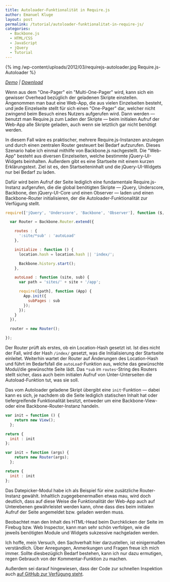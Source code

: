 ```yaml
---
title: Autoloader-Funktionalität in Require.js
author: Emanuel Kluge
layout: post
permalink: /tutorial/autoloader-funktionalitat-in-require-js/
categories:
  - Backbone.js
  - HTML/CSS
  - JavaScript
  - jQuery
  - Tutorial
---
```


{% img /wp-content/uploads/2012/03/requirejs-autoloader.jpg Require.js-Autoloader %}

*[Demo](http://www.emanuel-kluge.de/demo/requirejs-autoloader/) | [Download](http://www.emanuel-kluge.de/wp-content/uploads/2012/03/requirejs-autoloader.zip)*

Wenn aus dem "One-Pager" ein "Multi-One-Pager" wird, kann sich ein gewisser Overhead bezüglich der geladenen Skripte einstellen. Angenommen man baut eine Web-App, die aus vielen Einzelseiten besteht, und jede Einzelseite stellt für sich einen "One-Pager" dar, welcher nicht zwingend beim Besuch eines Nutzers aufgerufen wird. Dann werden &mdash; benutzt man Require.js zum Laden der Skripte &mdash; beim initialen Aufruf der Web-App alle Skripte geladen, auch wenn sie letztlich gar nicht benötigt werden.

In diesem Fall wäre es praktischer, mehrere Require.js-Instanzen anzulegen und durch einen zentralen Router gesteuert bei Bedarf aufzurufen. Dieses Szenario habe ich einmal mithilfe von Backbone.js nachgestellt. Die "Web-App" besteht aus diversen Einzelseiten, welche bestimmte jQuery-UI-Widgets beinhalten. Außerdem gibt es eine Startseite mit einem kurzen Erklärungstext. Ziel ist es, den Startseiteninhalt und die jQuery-UI-Widgets nur bei Bedarf zu laden.

Dafür wird beim Aufruf der Seite lediglich eine fundamentale Require.js-Instanz aufgerufen, die die global benötigten Skripte &mdash; jQuery, Underscore, Backbone, den jQuery-UI-Core und einen Observer &mdash; laden und einen Backbone-Router initialisieren, der die Autoloader-Funktionalität zur Verfügung stellt.



```javascript
require(['jQuery', 'Underscore', 'Backbone', 'Observer'], function ($, _, Backbone, Observer) {

  var Router = Backbone.Router.extend({

    routes : {
      ':site/*sub' : 'autoLoad'
    },

    initialize : function () {
      location.hash = location.hash || 'index/';

      Backbone.history.start();
    },

    autoLoad : function (site, sub) {
      var path = 'sites/' + site + '/app';

      require([path], function (App) {
        App.init({
          subPages : sub
        });
      });
    }
  }),

  router = new Router();

});
```

Der Router prüft als erstes, ob ein Location-Hash gesetzt ist. Ist dies nicht der Fall, wird der Hash `/index/` gesetzt, was die Initialisierung der Startseite einleitet. Weiterhin wartet der Router auf Änderungen des Location-Hash und führt im Bedarfsfall die `autoLoad`-Funktion aus, welche das gewünschte Modul/die gewünschte Seite lädt. Das `*sub` im `routes`-String des Routers stellt sicher, dass auch beim initialen Aufruf von Unter-Unterseiten die Autoload-Funktion tut, was sie soll.

Das vom Autoloader geladene Skript übergibt eine `init`-Funktion &mdash; dabei kann es sich, je nachdem ob die Seite lediglich statischen Inhalt hat oder tiefergreifende Funktionalität besitzt, entweder um eine Backbone-View- oder eine Backbone-Router-Instanz handeln.

```javascript
var init = function () {
    return new View();
  };

return {
  init : init
};
```

```javascript
var init = function (args) {
    return new Router(args);
  };

return {
  init : init
};
```

Das Datepicker-Modul habe ich als Beispiel für eine zusätzliche Router-Instanz gewählt. Inhaltlich zugegebenermaßen etwas mau, wird doch deutlich, dass auf diese Weise die Funktionalität der Web-App auch auf Unterebenen gewährleistet werden kann, ohne dass dies beim initialen Aufruf der Seite angemeldet bzw. geladen werden muss.

Beobachtet man den Inhalt des HTML-Head beim Durchklicken der Seite im Firebug bzw. Web Inspector, kann man sehr schön verfolgen, wie die jeweils benötigten Module und Widgets sukzessive nachgeladen werden.

Ich hoffe, mein Versuch, den Sachverhalt hier darzustellen, ist einigermaßen verständlich. Über Anregungen, Anmerkungen und Fragen freue ich mich immer. Sollte diesbezüglich Bedarf bestehen, kann ich nur dazu ermutigen, regen Gebrauch von der Kommentar-Funktion zu machen.

Außerdem sei darauf hingewiesen, dass der Code zur schnellen Inspektion auch [auf GitHub zur Verfügung steht](https://github.com/herschel666/Require.js-Autoloader).
